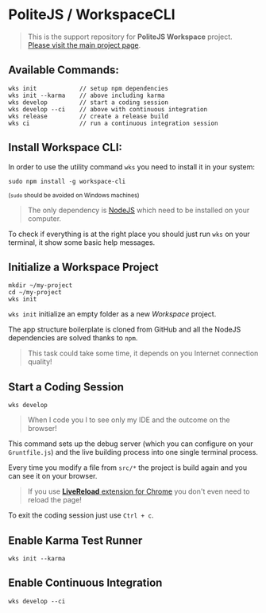 PoliteJS / WorkspaceCLI
=======================

> This is the support repository for **PoliteJS Workspace** project.  
> [Please visit the main project page](https://github.com/PoliteJS/workspace).

## Available Commands:

    wks init            // setup npm dependencies
    wks init --karma    // above including karma
    wks develop         // start a coding session
    wks develop --ci    // above with continuous integration
    wks release         // create a release build
    wks ci              // run a continuous integration session

## Install Workspace CLI:

In order to use the utility command `wks` you need to install it in your system:

    sudo npm install -g workspace-cli
    
<small>(`sudo` should be avoided on Windows machines)</small>

> The only dependency is [NodeJS](http://nodejs.org) which need to be installed on your computer.

To check if everything is at the right place you should just run `wks` on your terminal, it show some basic help messages.

    
    
## Initialize a Workspace Project

    mkdir ~/my-project
    cd ~/my-project
    wks init

`wks init` initialize an empty folder as a new _Workspace_ project.

The app structure boilerplate is cloned from GitHub and all the NodeJS dependencies are solved thanks to `npm`.

> This task could take some time, it depends on you Internet connection quality!

## Start a Coding Session

    wks develop
    
> When I code you I to see only my IDE and the outcome on the browser!

This command sets up the debug server (which you can configure on your `Gruntfile.js`) and the live building process into one single terminal process.

Every time you modify a file from `src/*` the project is build again and you can see it on your browser.

> If you use [**LiveReload** extension for Chrome](https://chrome.google.com/webstore/detail/livereload/jnihajbhpnppcggbcgedagnkighmdlei) you don't even need to reload the page!  

To exit the coding session just use `Ctrl + c`.

## Enable Karma Test Runner

    wks init --karma
    
## Enable Continuous Integration

    wks develop --ci
    
    
    
    

